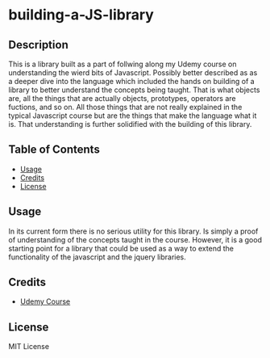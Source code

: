# building-a-JS-library


## Description
This is a library built as a part of follwing along my Udemy course on understanding the wierd bits of Javascript. Possibly better described as as a deeper dive into the language which included the hands on building of a library to better understand the concepts being taught. That is what objects are, all the things that are actually objects, prototypes, operators are fuctions, and so on. All those things that are not really explained in the typical Javascript course but are the things that make the language what it is. That understanding is further solidified with the building of this library.

## Table of Contents
* [Usage](#usage)
* [Credits](#credits)
* [License](#license)

## Usage
In its current form there is no serious utility for this library. Is simply a proof of understanding of the concepts taught in the course. However, it is a good starting point for a library that
could be used as a way to extend the functionality of the javascript and the jquery libraries.


## Credits
* [Udemy Course](https://www.udemy.com/course/understand-javascript/)

## License
MIT License